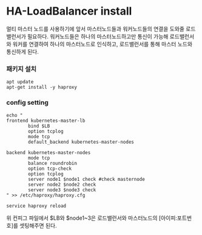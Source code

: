 # HA-LoadBalancer install

멀티 마스터 노드를 사용하기에 앞서 마스터노드들과 워커노드들의 연결을 도와줄 로드밸런서가 필요하다.
워커노드들은 하나의 마스터노드하고만 통신이 가능해 로드밸런서와 워커를 연결하여 하나의 마스터노드로 인식하고, 로드밸런서를 통해 마스터 노드와 통신하게 된다.

### 패키지 설치

	apt update
	apt-get install -y haproxy
	
### config setting

	echo "
	frontend kubernetes-master-lb
			bind $LB
			option tcplog
			mode tcp
			default_backend kubernetes-master-nodes
	
	backend kubernetes-master-nodes
			mode tcp
			balance roundrobin
			option tcp-check
			option tcplog
			server node1 $node1 check #check masternode
			server node2 $node2 check
			server node3 $node3 check
	" >> /etc/haproxy/haproxy.cfg

	service haproxy reload

위 컨피그 파일에서 $LB와 $node1~3은 로드밸런서와 마스터노드의 [아이피:포트번호]를 셋팅해주면 된다.

